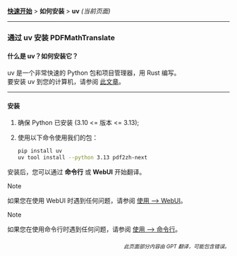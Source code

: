 [**快速开始**](./getting-started.md) > **如何安装** > **uv** _(当前页面)_

---

### 通过 uv 安装 PDFMathTranslate

#### 什么是 uv？如何安装它？

uv 是一个非常快速的 Python 包和项目管理器，用 Rust 编写。
<br>
要安装 uv 到您的计算机，请参阅 [此文章](https://docs.astral.sh/uv/getting-started/installation/)。

---

#### 安装

1. 确保 Python 已安装 (3.10 <= 版本 <= 3.13);

2. 使用以下命令使用我们的包：

    ```bash
    pip install uv
    uv tool install --python 3.13 pdf2zh-next
    ```

安装后，您可以通过 **命令行** 或 **WebUI** 开始翻译。

> [!NOTE]
> 如果您在使用 WebUI 时遇到任何问题，请参阅 [使用 --> WebUI](./USAGE_webui.md)。

> [!NOTE]
> 如果您在使用命令行时遇到任何问题，请参阅 [使用 --> 命令行](./USAGE_commandline.md)。

<div align="right">
<h6><small>此页面部分内容由 GPT 翻译，可能包含错误。</small></h6>